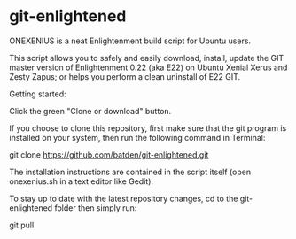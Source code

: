 # git-enlightened
ONEXENIUS is a neat Enlightenment build script for Ubuntu users.

This script allows you to safely and easily download, install, update the GIT
master version of Enlightenment 0.22 (aka E22) on Ubuntu Xenial Xerus
and Zesty Zapus; or helps you perform a clean uninstall of E22 GIT.

Getting started:

Click the green "Clone or download" button.

If you choose to clone this repository, first make sure that the git program is installed
on your system,
then run the following command in Terminal:

git clone https://github.com/batden/git-enlightened.git

The installation instructions are contained in the script itself
(open onexenius.sh in a text editor like Gedit).

To stay up to date with the latest repository changes, cd to the git-enlightened folder
then simply run:

git pull
